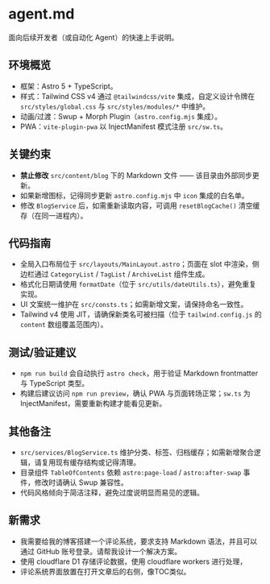 # agent.md

面向后续开发者（或自动化 Agent）的快速上手说明。

## 环境概览
- 框架：Astro 5 + TypeScript。
- 样式：Tailwind CSS v4 通过 `@tailwindcss/vite` 集成，自定义设计令牌在 `src/styles/global.css` 与 `src/styles/modules/*` 中维护。
- 动画/过渡：Swup + Morph Plugin（`astro.config.mjs` 集成）。
- PWA：`vite-plugin-pwa` 以 InjectManifest 模式注册 `src/sw.ts`。

## 关键约束
- **禁止修改** `src/content/blog` 下的 Markdown 文件 —— 该目录由外部同步更新。
- 如果新增图标，记得同步更新 `astro.config.mjs` 中 `icon` 集成的白名单。
- 修改 `BlogService` 后，如需重新读取内容，可调用 `resetBlogCache()` 清空缓存（在同一进程内）。

## 代码指南
- 全局入口布局位于 `src/layouts/MainLayout.astro`；页面在 slot 中渲染，侧边栏通过 `CategoryList` / `TagList` / `ArchiveList` 组件生成。
- 格式化日期请使用 `formatDate`（位于 `src/utils/dateUtils.ts`），避免重复实现。
- UI 文案统一维护在 `src/consts.ts`；如需新增文案，请保持命名一致性。
- Tailwind v4 使用 JIT，请确保新类名可被扫描（位于 `tailwind.config.js` 的 `content` 数组覆盖范围内）。

## 测试/验证建议
- `npm run build` 会自动执行 `astro check`，用于验证 Markdown frontmatter 与 TypeScript 类型。
- 构建后建议访问 `npm run preview`，确认 PWA 与页面转场正常；`sw.ts` 为 InjectManifest，需要重新构建才能看见更新。

## 其他备注
- `src/services/BlogService.ts` 维护分类、标签、归档缓存；如需新增聚合逻辑，请复用现有缓存结构或记得清理。
- 目录组件 `TableOfContents` 依赖 `astro:page-load` / `astro:after-swap` 事件，修改时请确认 Swup 兼容性。
- 代码风格倾向于简洁注释，避免过度说明显而易见的逻辑。

## 新需求
- 我需要给我的博客搭建一个评论系统，要求支持 Markdown 语法，并且可以通过 GitHub 账号登录。请帮我设计一个解决方案。
- 使用 cloudflare D1 存储评论数据，使用 cloudflare workers 进行处理，
- 评论系统界面放置在打开文章后的右侧，像TOC类似。
